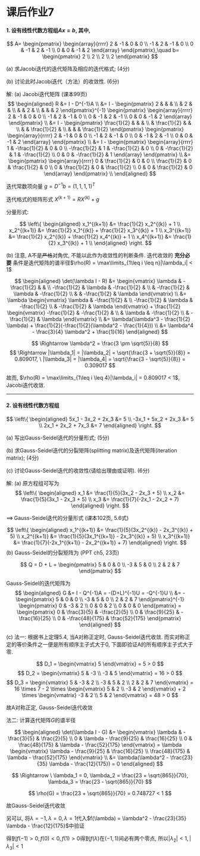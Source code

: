 # 课后作业7

#### 1. 设有线性代数方程组$Ax=b$, 其中,

$$
A=
\begin{pmatrix}
    \begin{array}{rrrr}
        2 & -1 & 0 & 0 \\
        -1 & 2 & -1 & 0 \\
        0 & -1 & 2 & -1 \\
        0 & 0 & -1 & 2
    \end{array}
\end{pmatrix},\quad
b=
\begin{pmatrix}
    2 \\
    2 \\
    2 \\
    2
\end{pmatrix}
$$

(a) 求Jacobi迭代的迭代矩阵及相应的迭代格式; (4分)

(b) 讨论此时Jacobi迭代（方法）的收敛性. (6分)

解: (a) Jacobi迭代矩阵 (课本99页)
$$
\begin{aligned}
    R &= I - D^{-1}A \\
      &= I -
    \begin{pmatrix}
        2 & & & \\
        & 2 & & \\
        & & 2 & \\
        & & & 2
    \end{pmatrix}^{-1}
    \begin{pmatrix}
        \begin{array}{rrrr}
            2 & -1 & 0 & 0 \\
            -1 & 2 & -1 & 0 \\
            0 & -1 & 2 & -1 \\
            0 & 0 & -1 & 2
        \end{array}
    \end{pmatrix} \\
      &= I -
    \begin{pmatrix}
        \frac{1}{2} & & & \\
        & \frac{1}{2} & & \\
        & & \frac{1}{2} & \\
        & & & \frac{1}{2}
    \end{pmatrix}
    \begin{pmatrix}
        \begin{array}{rrrr}
            2 & -1 & 0 & 0 \\
            -1 & 2 & -1 & 0 \\
            0 & -1 & 2 & -1 \\
            0 & 0 & -1 & 2
        \end{array}
    \end{pmatrix} \\
      &= I -
    \begin{pmatrix}
        \begin{array}{rrrr}
            1 & -\frac{1}{2} & 0 & 0 \\
            -\frac{1}{2} & 1 & -\frac{1}{2} & 0 \\
            0 & -\frac{1}{2} & 1 & -\frac{1}{2} \\
            0 & 0 & -\frac{1}{2} & 1
        \end{array}
    \end{pmatrix} \\
      &=
    \begin{pmatrix}
        \begin{array}{rrrr}
            0 & \frac{1}{2} & 0 & 0 \\
            \frac{1}{2} & 0 & \frac{1}{2} & 0 \\
            0 & \frac{1}{2} & 0 & \frac{1}{2} \\
            0 & 0 & \frac{1}{2} & 0
        \end{array}
    \end{pmatrix} \\
\end{aligned}
$$

迭代常数项向量 $g = D^{-1}b = (1, 1, 1, 1)^T$

迭代格式的矩阵形式 $X^{(k+1)} = R X^{(k)} + g$

分量形式:

$$
\left\{
\begin{aligned}
    x_1^{(k+1)} &= \frac{1}{2} x_2^{(k)} + 1 \\
    x_2^{(k+1)} &= \frac{1}{2} x_1^{(k)} + \frac{1}{2} x_3^{(k)} + 1 \\
    x_3^{(k+1)} &= \frac{1}{2} x_2^{(k)} + \frac{1}{2} x_4^{(k)} + 1 \\
    x_4^{(k+1)} &= \frac{1}{2} x_3^{(k)} + 1 \\
\end{aligned}
\right.
$$

(b) 注意, A不是~~严格~~对角优, 不能以此作为收敛性的判断条件.
迭代收敛的 **充分必要** 条件是迭代矩阵的谱半径$\rho(R) = \max\limits_{1\leq i \leq n}|\lambda_i| < 1$

$$
\begin{aligned}
    \det(\lambda I - R) &=
    \begin{vmatrix}
        \lambda & -\frac{1}{2} & & \\
        -\frac{1}{2} & \lambda & -\frac{1}{2} & \\
        & -\frac{1}{2} & \lambda & -\frac{1}{2} \\
        & & -\frac{1}{2} & \lambda
    \end{vmatrix} \\
    &= \lambda
    \begin{vmatrix}
        \lambda & -\frac{1}{2} & \\
        -\frac{1}{2} & \lambda & -\frac{1}{2} \\
        & -\frac{1}{2} & \lambda
    \end{vmatrix}
    + \frac{1}{2}
    \begin{vmatrix}
        -\frac{1}{2} & -\frac{1}{2} & \\
        & \lambda & -\frac{1}{2} \\
        & -\frac{1}{2} & \lambda
    \end{vmatrix} \\
    &= \lambda(\lambda^3 - \frac{1}{2} \lambda) + \frac{1}{2}(-\frac{1}{2}(\lambda^2 - \frac{1}{4})) \\
    &= \lambda^4 - \frac{3}{4} \lambda^2 + \frac{1}{16}
\end{aligned}
$$

$$
\Rightarrow \lambda^2 = \frac{3 \pm \sqrt{5}}{8}
$$
$$
\Rightarrow |\lambda_1| = |\lambda_2| = \sqrt{\frac{3 + \sqrt{5}}{8}} = 0.809017, \ 
|\lambda_3| = |\lambda_4| = \sqrt{\frac{3 - \sqrt{5}}{8}} = 0.309017
$$

故而, $\rho(R) = \max\limits_{1\leq i \leq 4}|\lambda_i| = 0.809017 < 1$, Jacobi迭代收敛.

---

#### 2. 设有线性代数方程组

$$
\left\{
\begin{aligned}
    5x_1 - 3x_2 + 2x_3 &= 5 \\
    -3x_1 + 5x_2 + 2x_3 &= 5 \\
    2x_1 + 2x_2 + 7x_3 &= 7
\end{aligned}
\right.
$$

(a) 写出Gauss-Seidel迭代的分量形式; (5分)

(b) 求Gauss-Seidel迭代的分裂矩阵(splitting matrix)及迭代矩阵(iteration matrix); (4分)

\(c\) 讨论Gauss-Seidel迭代的收敛性(请给出理由或证明). (6分)

解: (a) 原方程组可写为
$$
\left\{
\begin{aligned}
    x_1 &= \frac{1}{5}(3x_2 - 2x_3 + 5) \\
    x_2 &= \frac{1}{5}(3x_1 - 2x_3 + 5) \\
    x_3 &= \frac{1}{7}(-2x_1 - 2x_2 + 7)
\end{aligned}
\right.
$$

$\implies \,$Gauss-Seidel迭代的分量形式 (课本102页, 5.6式)

$$
\left\{
\begin{aligned}
    x_1^{(k+1)} &= \frac{1}{5}(3x_2^{(k)} - 2x_3^{(k)} + 5) \\
    x_2^{(k+1)} &= \frac{1}{5}(3x_1^{(k+1)} - 2x_3^{(k)} + 5) \\
    x_3^{(k+1)} &= \frac{1}{7}(-2x_1^{(k+1)} - 2x_2^{(k+1)} + 7)
\end{aligned}
\right.
$$
(b) Gauss-Seidel的分裂矩阵为 (PPT ch5, 23页)

$$
Q = D + L = 
\begin{pmatrix}
    5 & 0 & 0 \\
    -3 & 5 & 0 \\
    2 & 2 & 7
\end{pmatrix}
$$

Gauss-Seidel的迭代矩阵为
$$
\begin{aligned}
    G &= I - Q^{-1}A = -(D+L)^{-1}U = -Q^{-1}U \\
    &= -
    \begin{pmatrix}
        5 & 0 & 0 \\
        -3 & 5 & 0 \\
        2 & 2 & 7
    \end{pmatrix}^{-1}
    \begin{pmatrix}
        0 & -3 & 2 \\
        0 & 0 & 2 \\
        0 & 0 & 0
    \end{pmatrix}
    =
    \begin{pmatrix}
        0 & \frac{3}{5} & -\frac{2}{5} \\
        0 & \frac{9}{25} & -\frac{16}{25} \\
        0 & -\frac{48}{175} & \frac{52}{175}
    \end{pmatrix}
\end{aligned}
$$

\(c\) 法一: 根据书上定理5.4, 当A对称正定时, Gauss-Seidel迭代收敛.
而实对称正定的等价条件之一便是所有顺序主子式大于0, 下面即验证A的所有顺序主子式大于零.

$$
D_1 = 
\begin{vmatrix}
    5
\end{vmatrix} = 5 > 0
$$
$$
D_2 =
\begin{vmatrix}
    5 & -3 \\
    -3 & 5
\end{vmatrix} = 16 > 0
$$
$$
D_3 =
\begin{vmatrix}
    5 & -3 & 2 \\
    -3 & 5 & 2 \\
    2 & 2 & 7
\end{vmatrix} = 16 \times 7 - 2 \times
\begin{vmatrix}
    5 & 2 \\
    -3 & 2
\end{vmatrix} + 2 \times
\begin{vmatrix}
    -3 & 2 \\
    5 & 2
\end{vmatrix} = 48 > 0
$$

故A对称正定, Gauss-Seidel迭代收敛

法二: 计算迭代矩阵$G$的谱半径

$$
\begin{aligned}
    \det(\lambda I - G) &= 
    \begin{vmatrix}
        \lambda & -\frac{3}{5} & \frac{2}{5} \\
        0 & \lambda - \frac{9}{25} & \frac{16}{25} \\
        0 & \frac{48}{175} & \lambda - \frac{52}{175}
    \end{vmatrix} = \lambda
    \begin{vmatrix}
        \lambda - \frac{9}{25} & \frac{16}{25} \\
        \frac{48}{175} & \lambda - \frac{52}{175}
    \end{vmatrix} \\
    &= \lambda(\lambda^2 - \frac{23}{35} \lambda - \frac{12}{175}) = 0
\end{aligned}
$$

$$
\Rightarrow \ \lambda_1 = 0, \lambda_2 = \frac{23 + \sqrt{865}}{70}, \lambda_3 = \frac{23 - \sqrt{865}}{70}
$$

$$
\rho(G) = \frac{23 + \sqrt{865}}{70} = 0.748727 < 1
$$

故Gauss-Seidel迭代收敛

另可以, 将$\lambda = -1, \lambda = 0, \lambda = 1$代入$f(\lambda) = \lambda^2 - \frac{23}{35} \lambda - \frac{12}{175}$中验证

得到$f(-1) > 0, f(0) < 0, f(1) > 0$得到$f(\lambda)$在$(-1, 1)$间必有两个零点, 所以$|\lambda_2| < 1, |\lambda_3| < 1$
